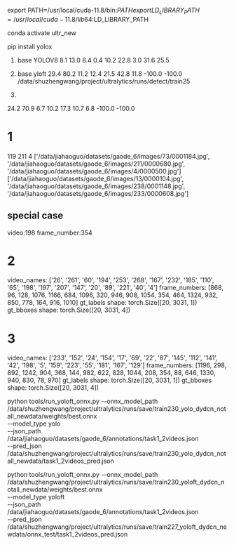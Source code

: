 export PATH=/usr/local/cuda-11.8/bin:$PATH
export LD_LIBRARY_PATH=/usr/local/cuda-11.8/lib64:$LD_LIBRARY_PATH

conda activate ultr_new

pip install yolox

1. base YOLOV8
8.1 13.0 8.4 0.4 10.2 22.8 3.0 31.6 25.5


2. base yloft 
29.4 80.2 11.2 12.4 21.5 42.8 11.8 -100.0 -100.0
/data/shuzhengwang/project/ultralytics/runs/detect/train25

3. 
24.2 70.9 6.7 10.2 17.3 10.7 6.8 -100.0 -100.0


# 1
119 211 4
['/data/jiahaoguo/datasets/gaode_6/images/73/0001184.jpg', '/data/jiahaoguo/datasets/gaode_6/images/211/0000680.jpg', '/data/jiahaoguo/datasets/gaode_6/images/4/0000500.jpg']   
['/data/jiahaoguo/datasets/gaode_6/images/13/0000104.jpg', '/data/jiahaoguo/datasets/gaode_6/images/238/0001148.jpg', '/data/jiahaoguo/datasets/gaode_6/images/233/0000608.jpg'] 
## special case 
 video:198 frame_number:354

# 2
video_names: ['26', '261', '60', '194', '253', '268', '167', '232', '185', '110', '65', '198', '197', '207', '147', '20', '89', '221', '40', '4']
frame_numbers: [868, 96, 128, 1076, 1166, 684, 1096, 320, 946, 908, 1054, 354, 464, 1324, 932, 850, 778, 164, 916, 1010]
gt_labels shape: torch.Size([20, 3031, 1])
gt_bboxes shape: torch.Size([20, 3031, 4])


# 3
video_names: ['233', '152', '24', '154', '17', '69', '22', '87', '145', '112', '141', '42', '198', '5', '159', '223', '55', '181', '167', '129']
frame_numbers: [1196, 298, 892, 1242, 904, 368, 144, 982, 622, 828, 1044, 208, 354, 88, 646, 1330, 940, 830, 78, 970]
gt_labels shape: torch.Size([20, 3031, 1])
gt_bboxes shape: torch.Size([20, 3031, 4])





python tools/run_yoloft_onnx.py --onnx_model_path /data/shuzhengwang/project/ultralytics/runs/save/train230_yolo_dydcn_notall_newdata/weights/best.onnx \
                              --model_type yolo \
                              --json_path /data/jiahaoguo/datasets/gaode_6/annotations/task1_2videos.json  \
                              --pred_json /data/shuzhengwang/project/ultralytics/runs/save/train230_yolo_dydcn_notall_newdata/task1_2videos_pred.json 


python tools/run_yoloft_onnx.py --onnx_model_path /data/shuzhengwang/project/ultralytics/runs/save/train230_yoloft_dydcn_notall_newdata/weights/best.onnx \
                              --model_type yoloft \
                              --json_path /data/jiahaoguo/datasets/gaode_6/annotations/task1_2videos.json  \
                              --pred_json /data/shuzhengwang/project/ultralytics/runs/save/train227_yoloft_dydcn_newdata/onnx_test/task1_2videos_pred.json 
